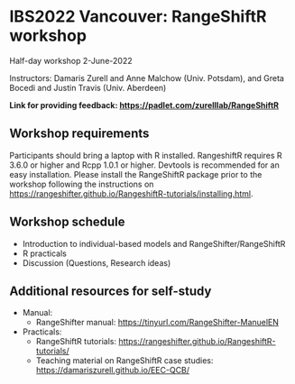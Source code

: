# IBS2022 Vancouver: RangeShiftR workshop

Half-day workshop 2-June-2022

Instructors: Damaris Zurell and Anne Malchow (Univ. Potsdam), and Greta Bocedi and Justin Travis (Univ. Aberdeen)

**Link for providing feedback: https://padlet.com/zurelllab/RangeShiftR**

## Workshop requirements
Participants should bring a laptop with R installed. RangeshiftR requires R 3.6.0 or higher and Rcpp 1.0.1 or higher. Devtools is recommended for an easy installation. Please install the RangeShiftR package prior to the workshop following the instructions on https://rangeshifter.github.io/RangeshiftR-tutorials/installing.html.

## Workshop schedule
* Introduction to individual-based models and RangeShifter/RangeShiftR
* R practicals
* Discussion (Questions, Research ideas)

## Additional resources for self-study
* Manual:
  * RangeShifter manual: https://tinyurl.com/RangeShifter-ManuelEN  
* Practicals:
  * RangeShiftR tutorials: https://rangeshifter.github.io/RangeshiftR-tutorials/
  * Teaching material on RangeShiftR case studies: https://damariszurell.github.io/EEC-QCB/

